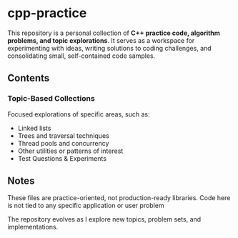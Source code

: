 # cpp-practice

This repository is a personal collection of **C++ practice code, algorithm problems, and topic explorations**.
It serves as a workspace for experimenting with ideas, writing solutions to coding challenges, and consolidating small, self-contained code samples.

## Contents
### Topic-Based Collections
Focused explorations of specific areas, such as:
- Linked lists
- Trees and traversal techniques
- Thread pools and concurrency
- Other utilities or patterns of interest
- Test Questions & Experiments

## Notes
These files are practice-oriented, not production-ready libraries.
Code here is not tied to any specific application or user problem

The repository evolves as I explore new topics, problem sets, and implementations.
